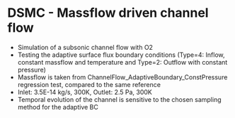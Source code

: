 # DSMC - Massflow driven channel flow
* Simulation of a subsonic channel flow with O2
* Testing the adaptive surface flux boundary conditions (Type=4: Inflow, constant massflow and temperature and Type=2: Outflow with constant pressure)
* Massflow is taken from ChannelFlow_AdaptiveBoundary_ConstPressure regression test, compared to the same reference
* Inlet: 3.5E-14 kg/s, 300K, Outlet: 2.5 Pa, 300K
* Temporal evolution of the channel is sensitive to the chosen sampling method for the adaptive BC